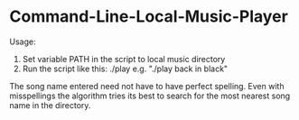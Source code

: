 # Command-Line-Local-Music-Player

Usage:
  1. Set variable PATH in the script to local music directory
  2. Run the script like this: ./play <Song name>
      e.g. "./play back in black"
  
 The song name entered need not have to have perfect spelling. Even with misspellings the algorithm tries its best to search for the most nearest song name in the directory.
